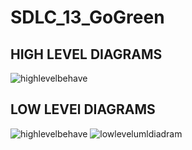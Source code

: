 # SDLC_13_GoGreen

## HIGH LEVEL DIAGRAMS

![highlevelbehave](https://user-images.githubusercontent.com/86190226/130227656-83ce7339-e3c6-4ab6-a44e-1b82f889c7a9.png)




## LOW LEVEl DIAGRAMS
![highlevelbehave](https://github.com/amulyasingaraju/SDLC_13_GoGreen/blob/main/2_Architecture/low%20level.PNG)
![lowlevelumldiadram](https://github.com/amulyasingaraju/SDLC_13_GoGreen/blob/main/2_Architecture/LLd1.png)
